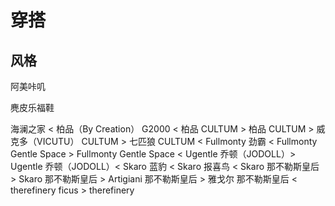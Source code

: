 # 穿搭


## 风格

阿美咔叽





麂皮乐福鞋


海澜之家 < 柏品（By Creation）
G2000 < 柏品
CULTUM > 柏品
CULTUM > 威克多（VICUTU）
CULTUM > 七匹狼
CULTUM < Fullmonty
劲霸 < Fullmonty
Gentle Space > Fullmonty
Gentle Space < Ugentle
乔顿（JODOLL）> Ugentle
乔顿（JODOLL）< Skaro
蓝豹 < Skaro
报喜鸟 < Skaro
那不勒斯皇后 > Skaro
那不勒斯皇后 > Artigiani
那不勒斯皇后 > 雅戈尔
那不勒斯皇后 < therefinery
ficus > therefinery